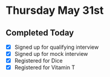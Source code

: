 # Thursday May 31st

## Completed Today

- [x] Signed up for qualifying interview
- [x] Signed up for mock interview
- [x] Registered for Dice
- [x] Registered for Vitamin T